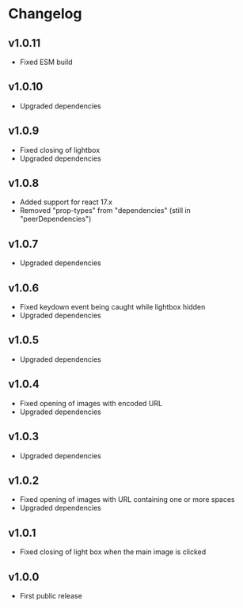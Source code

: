 # Changelog

## v1.0.11

- Fixed ESM build

## v1.0.10

- Upgraded dependencies

## v1.0.9

- Fixed closing of lightbox
- Upgraded dependencies

## v1.0.8

- Added support for react 17.x
- Removed "prop-types" from "dependencies" (still in "peerDependencies")

## v1.0.7

- Upgraded dependencies

## v1.0.6

- Fixed keydown event being caught while lightbox hidden
- Upgraded dependencies

## v1.0.5

- Upgraded dependencies

## v1.0.4

- Fixed opening of images with encoded URL
- Upgraded dependencies

## v1.0.3

- Upgraded dependencies

## v1.0.2

- Fixed opening of images with URL containing one or more spaces
- Upgraded dependencies

## v1.0.1

- Fixed closing of light box when the main image is clicked

## v1.0.0

- First public release
